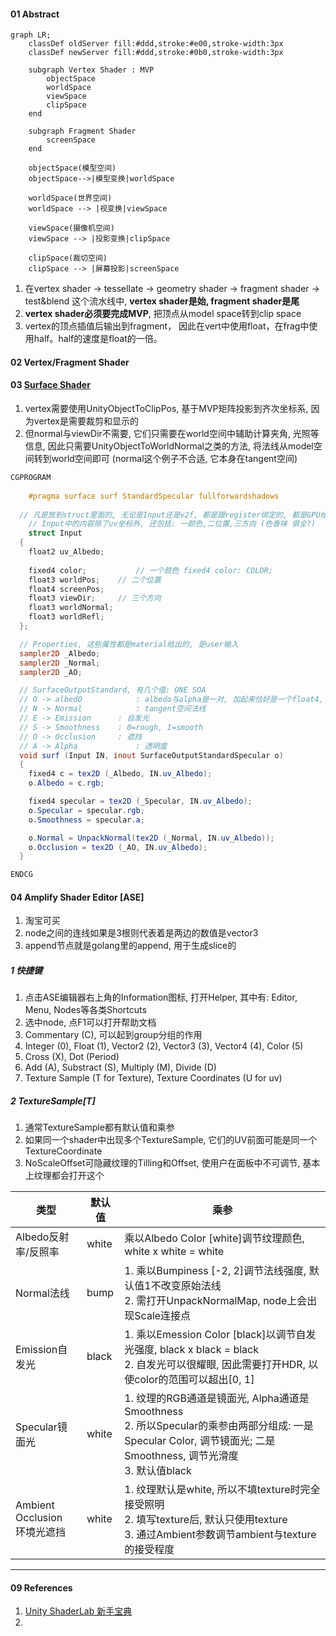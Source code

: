 

#### 01 Abstract

```mermaid
graph LR;
    classDef oldServer fill:#ddd,stroke:#e00,stroke-width:3px
    classDef newServer fill:#ddd,stroke:#0b0,stroke-width:3px

    subgraph Vertex Shader : MVP
    	objectSpace
    	worldSpace
    	viewSpace
    	clipSpace
    end
    
    subgraph Fragment Shader
    	screenSpace
    end
    
    objectSpace(模型空间)
    objectSpace-->|模型变换|worldSpace
    
    worldSpace(世界空间)
    worldSpace --> |视变换|viewSpace
    
    viewSpace(摄像机空间)
    viewSpace --> |投影变换|clipSpace
    
    clipSpace(裁切空间)
    clipSpace --> |屏幕投影|screenSpace

```

1. 在vertex shader -> tessellate -> geometry shader -> fragment shader -> test&blend 这个流水线中, **vertex shader是始, fragment shader是尾**
2. **vertex shader必须要完成MVP**, 把顶点从model space转到clip space
2. vertex的顶点插值后输出到fragment， 因此在vert中使用float，在frag中使用half。half的速度是float的一倍。



#### 02 Vertex/Fragment Shader



#### 03 [Surface Shader](https://docs.unity3d.com/Manual/SL-SurfaceShaders.html)

1. vertex需要使用UnityObjectToClipPos, 基于MVP矩阵投影到齐次坐标系, 因为vertex是需要裁剪和显示的
2. 但normal与viewDir不需要, 它们只需要在world空间中辅助计算夹角, 光照等信息, 因此只需要UnityObjectToWorldNormal之类的方法, 将法线从model空间转到world空间即可 (normal这个例子不合适, 它本身在tangent空间)



```glsl
CGPROGRAM
  
	#pragma surface surf StandardSpecular fullforwardshadows
  
  // 凡是放到struct里面的, 无论是Input还是v2f, 都是跟register绑定的, 都是GPU给出的
	// Input中的内容除了uv坐标外, 还包括: 一颜色,二位置,三方向 (色香味 俱全?)
	struct Input
  {
    float2 uv_Albedo;
    
    fixed4 color;			// 一个颜色 fixed4 color: COLOR;
    float3 worldPos;	// 二个位置
    float4 screenPos;
    float3 viewDir;		// 三个方向
    float3 worldNormal;
    float3 worldRefl;
  };

  // Properties, 这些属性都是material给出的, 是user输入 
  sampler2D _Albedo;
  sampler2D _Normal;
  sampler2D _AO;

  // SurfaceOutputStandard, 有几个值: ONE SOA
  // O -> albedO 			: albedo与alpha是一对, 加起来恰好是一个float4, 因此albedo是rgb
  // N -> Normal			: tangent空间法线
  // E -> Emission		: 自发光
  // S -> Smoothness	: 0=rough, 1=smooth
  // O -> Occlusion		: 遮挡
  // A -> Alpha				: 透明度
  void surf (Input IN, inout SurfaceOutputStandardSpecular o)
  {
    fixed4 c = tex2D (_Albedo, IN.uv_Albedo);
    o.Albedo = c.rgb;

    fixed4 specular = tex2D (_Specular, IN.uv_Albedo);
    o.Specular = specular.rgb;
    o.Smoothness = specular.a;

    o.Normal = UnpackNormal(tex2D (_Normal, IN.uv_Albedo));
    o.Occlusion = tex2D (_AO, IN.uv_Albedo);
  }

ENDCG

```





#### 04 Amplify Shader Editor [ASE]

1. 淘宝可买
2. node之间的连线如果是3根则代表着是两边的数值是vector3
3. append节点就是golang里的append, 用于生成slice的



##### 1 快捷键

1. 点击ASE编辑器右上角的Information图标, 打开Helper, 其中有: Editor, Menu, Nodes等各类Shortcuts
2. 选中node, 点F1可以打开帮助文档
3. Commentary (C), 可以起到group分组的作用
4. Integer (0), Float (1),  Vector2 (2), Vector3 (3), Vector4 (4), Color (5)
5. Cross (X), Dot (Period)
6. Add (A), Substract (S), Multiply (M), Divide (D)
7. Texture Sample (T for Texture), Texture Coordinates (U for uv)



##### 2 TextureSample[T]

1. 通常TextureSample都有默认值和乘参
2. 如果同一个shader中出现多个TextureSample, 它们的UV前面可能是同一个TextureCoordinate
3. NoScaleOffset可隐藏纹理的Tilling和Offset, 使用户在面板中不可调节, 基本上纹理都会打开这个



| 类型                              | 默认值 | 乘参                                                         |
| --------------------------------- | ------ | ------------------------------------------------------------ |
| Albedo反射率/反照率               | white  | 乘以Albedo Color [white]调节纹理颜色, white x white = white  |
| Normal法线                        | bump   | 1. 乘以Bumpiness [-2, 2]调节法线强度, 默认值1不改变原始法线<br />2. 需打开UnpackNormalMap, node上会出现Scale连接点 |
| Emission自发光                    | black  | 1. 乘以Emession Color [black]以调节自发光强度, black x black = black<br />2. 自发光可以很耀眼, 因此需要打开HDR, 以使color的范围可以超出[0, 1] |
| Specular镜面光                    | white  | 1. 纹理的RGB通道是镜面光, Alpha通道是Smoothness<br />2. 所以Specular的乘参由两部分组成: 一是Specular Color, 调节镜面光; 二是Smoothness, 调节光滑度<br />3. 默认值black |
| Ambient Occlusion<br />环境光遮挡 | white  | 1. 纹理默认是white, 所以不填texture时完全接受照明<br />2. 填写texture后, 默认只使用texture<br />3. 通过Ambient参数调节ambient与texture的接受程度 |







----

#### 09 References

1. [Unity ShaderLab 新手宝典](https://github.com/FaithTong/UnityShaderLabTutorial)
2. 